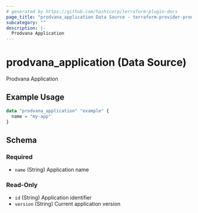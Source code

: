 ```yaml
---
# generated by https://github.com/hashicorp/terraform-plugin-docs
page_title: "prodvana_application Data Source - terraform-provider-prodvana"
subcategory: ""
description: |-
  Prodvana Application
---
```


# prodvana_application (Data Source)

Prodvana Application

## Example Usage

```terraform
data "prodvana_application" "example" {
  name = "my-app"
}
```

<!-- schema generated by tfplugindocs -->
## Schema

### Required

- `name` (String) Application name

### Read-Only

- `id` (String) Application identifier
- `version` (String) Current application version


